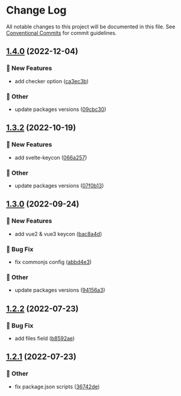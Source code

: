 # Change Log

All notable changes to this project will be documented in this file.
See [Conventional Commits](https://conventionalcommits.org) for commit guidelines.

## [1.4.0](https://github.com/daybrush/keycon/compare/keycon@1.3.2...keycon@1.4.0) (2022-12-04)


### :rocket: New Features

* add checker option ([ca3ec3b](https://github.com/daybrush/keycon/commit/ca3ec3be8df6ce9d0efb4adbdd01a9e273af3a05))


### :mega: Other

* update packages versions ([09cbc30](https://github.com/daybrush/keycon/commit/09cbc30b426fbb5acfeab77d2f6651dccb24eb1a))



## [1.3.2](https://github.com/daybrush/keycon/compare/keycon@1.3.0...keycon@1.3.2) (2022-10-19)


### :rocket: New Features

* add svelte-keycon ([066a257](https://github.com/daybrush/keycon/commit/066a257e86e8d2ce22a42905c852d04f4f26d498))


### :mega: Other

* update packages versions ([07f0b13](https://github.com/daybrush/keycon/commit/07f0b138200de547b2634c4b7542a9f008174dc9))



## [1.3.0](https://github.com/daybrush/keycon/compare/keycon@1.2.2...keycon@1.3.0) (2022-09-24)


### :rocket: New Features

* add vue2 & vue3 keycon ([bac8a4d](https://github.com/daybrush/keycon/commit/bac8a4dbbb4aeb10a0ccb89a4a7858b7fb9b0ab5))


### :bug: Bug Fix

* fix commonjs config ([abbd4e3](https://github.com/daybrush/keycon/commit/abbd4e37dd7e9c70e9a870b636ccca5bd200f302))


### :mega: Other

* update packages versions ([94156a3](https://github.com/daybrush/keycon/commit/94156a3c54665c3ea4db2c3babcdaf8ad67bd3d9))



## [1.2.2](https://github.com/daybrush/keycon/compare/keycon@1.2.1...keycon@1.2.2) (2022-07-23)


### :bug: Bug Fix

* add files field ([b8592ae](https://github.com/daybrush/keycon/commit/b8592ae169b8e7fd627551eaabcce81ec2bf4867))



## [1.2.1](https://github.com/daybrush/keycon/compare/keycon@1.2.0...keycon@1.2.1) (2022-07-23)


### :mega: Other

* fix package.json scripts ([36742de](https://github.com/daybrush/keycon/commit/36742dea8e99c43909810ebb7dd9117e965d3927))
